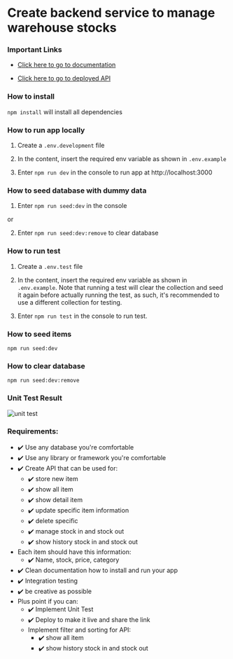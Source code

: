 # Create backend service to manage warehouse stocks

### Important Links

- [Click here to go to documentation](https://documenter.getpostman.com/view/14556972/UUy386EL)

- [Click here to go to deployed API](https://glints-assessment.herokuapp.com)

### How to install

`npm install`
will install all dependencies

### How to run app locally

1. Create a `.env.development` file

2. In the content, insert the required env variable as shown in `.env.example`

3. Enter `npm run dev` in the console to run app at http://localhost:3000

### How to seed database with dummy data

1. Enter `npm run seed:dev` in the console

or

2. Enter `npm run seed:dev:remove` to clear database

### How to run test

1. Create a `.env.test` file

2. In the content, insert the required env variable as shown in `.env.example`. Note that running a test will clear the collection and seed it again before actually running the test, as such, it's recommended to use a different collection for testing.

3. Enter `npm run test` in the console to run test.

### How to seed items

`npm run seed:dev`

### How to clear database

`npm run seed:dev:remove`

### Unit Test Result

![unit test](https://i.imgur.com/NeZVFbe.png)

### Requirements:

- ✔️ Use any database you're comfortable
- ✔️ Use any library or framework you're comfortable
- ✔️ Create API that can be used for:
  - ✔️ store new item
  - ✔️ show all item
  - ✔️ show detail item
  - ✔️ update specific item information
  - ✔️ delete specific
  - ✔️ manage stock in and stock out
  - ✔️ show history stock in and stock out
- Each item should have this information:
  - ✔️ Name, stock, price, category
- ✔️ Clean documentation how to install and run your app
- ✔️ Integration testing
- ✔️ be creative as possible
- Plus point if you can:
  - ✔️ Implement Unit Test
  - ✔️ Deploy to make it live and share the link
  - Implement filter and sorting for API:
    - ✔️ show all item
    - ✔️ show history stock in and stock out
